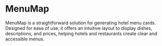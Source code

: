 # MenuMap
MenuMap is a straightforward solution for generating hotel menu cards. Designed for ease of use, it offers an intuitive layout to display dishes, descriptions, and prices, helping hotels and restaurants create clear and accessible menus.
